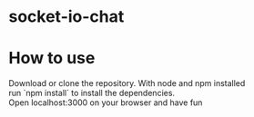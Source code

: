 ﻿# socket-io-chat

<h1>How to use</h1>
<p>Download or clone the repository. With node and npm installed <br>
run `npm install` to install the dependencies. <br>
  Open localhost:3000 on your browser and have fun
</p>
